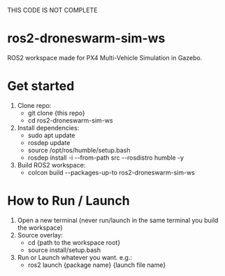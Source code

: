 THIS CODE IS NOT COMPLETE

# ros2-droneswarm-sim-ws
ROS2 workspace made for PX4 Multi-Vehicle Simulation in Gazebo.


# Get started
1. Clone repo:
    - git clone {this repo}
    - cd ros2-droneswarm-sim-ws
1. Install dependencies:
    - sudo apt update
    - rosdep update
    - source /opt/ros/humble/setup.bash
    - rosdep install -i --from-path src --rosdistro humble -y
1. Build ROS2 workspace:
    - colcon build --packages-up-to ros2-droneswarm-sim-ws

# How to Run / Launch
1. Open a new terminal (never run/launch in the same terminal you build the workspace)
1. Source overlay:
    - cd {path to the workspace root}
    - source install/setup.bash
1. Run or Launch whatever you want. e.g.:
    - ros2 launch {package name} {launch file name}  
